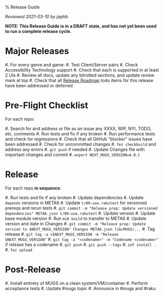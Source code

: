 % Release Guide

*Reviewed 2021-03-10 by japhb*

**NOTE: This Release Guide is in a DRAFT state, and has not yet been used to
        run a complete release cycle.**


# Major Releases

#. For every genre and game:
   #. Test Client/Server pairs
   #. Check Accessibility Technology support
   #. Check that each is supported in at least 2 UIs
#. Review all docs, update any bitrotted sections, and update review mark at top
#. Check that all [Release Roadmap](release-roadmap.md) todo items for this
   release have been addressed or deferred


# Pre-Flight Checklist

For each repo:

#. Search for and address or file as an issue any XXXX, WIP, NYI, TODO, etc. comments
#. Run tests and fix if any broken
#. Run performance tests and check for regressions
#. Check that all GitHub "blocker" issues have been addressed
#. Check for uncommitted changes
#. `fez checkbuild` and address any errors
#. `git push` if needed
#. Update Changes file with important changes and commit
#. `export NEXT_MUGS_VERSION=A.B.C`


# Release

For each repo **in sequence**:

#. Run tests and fix if any broken
#. Update dependencies
   #. Update `depends` versions in META6
   #. Update `t/00-use.rakutest` for versioned prereqs and rerun tests
   #. `git commit -m "Release prep: Update versioned dependencies" META6.json t/00-use.rakutest`
#. Update version
   #. Update base module version
   #. Run `mi6 build` to transfer to META6
   #. Update version and date in Changes
   #. `git commit -m "Release prep: Update version to $NEXT_MUGS_VERSION" Changes META6.json lib/MUGS/...`
#. Tag release
   #. `git tag -a v$NEXT_MUGS_VERSION -m "Release $NEXT_MUGS_VERSION"`
   #. `git tag -a "<codename>" -m "Codename <codename>"`
      if release has a codename
   #. `git push`
   #. `git push --tags`
#. `zef install .`
#. `fez upload`


# Post-Release

#. Install entirety of MUGS on a clean system/VM/container
#. Perform acceptance tests
#. Update #mugs topic
#. Announce in #mugs and #raku
